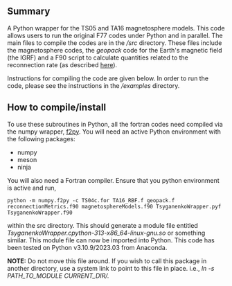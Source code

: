 ## Summary

A Python wrapper for the TS05 and TA16 magnetosphere models. This code allows users to run the original F77 codes under Python and in parallel. The main files to compile the codes are in the */src* directory. These files include the magnetosphere codes, the *geopack* code for the Earth's magnetic field (the IGRF) and a F90 script to calculate quantities related to the reconnection rate (as described [here](https://link.springer.com/article/10.1007/s11207-025-02462-8)).

Instructions for compiling the code are given below. In order to run the code, please see the instructions in the */examples* directory.

## How to compile/install

To use these subroutines in Python, all the fortran codes need compiled via the numpy wrapper, [f2py](https://numpy.org/doc/stable/f2py/f2py.getting-started.html).  You will need an active Python environment with the following packages:

 - numpy
 - meson
 - ninja

You will also need a Fortran compiler.  Ensure that you python environment is active and run,
```
python -m numpy.f2py -c TS04c.for TA16_RBF.f geopack.f reconnectionMetrics.f90 magnetosphereModels.f90 TsyganenkoWrapper.pyf TsyganenkoWrapper.f90
```
within the src directory.  This should generate a module file entitled *TsyganenkoWrapper.cpython-313-x86_64-linux-gnu.so* or something similar. This module file can now be imported into Python. This code has been tested on Python v3.10.9/2023.03 from Anaconda.

**NOTE:** Do not move this file around. If you wish to call this package in another directory, use a system link to point to this file in place.  i.e., *ln -s PATH_TO_MODULE CURRENT_DIR/.*
